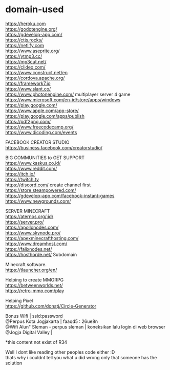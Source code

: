 # domain-used
https://heroku.com    
https://godotengine.org/    
https://gdevelop-app.com/    
https://ctjs.rocks/    
https://netlify.com    
https://www.aseprite.org/    
https://ytmp3.cc/    
https://mp3cut.net/    
https://clideo.com/    
https://www.construct.net/en    
https://cordova.apache.org/    
https://framework7.io    
https://www.slant.co/    
https://www.photonengine.com/ multiplayer server 4 game    
https://www.microsoft.com/en-id/store/apps/windows    
https://play.google.com/    
https://www.apple.com/app-store/    
https://play.google.com/apps/publish    
https://pdf2png.com/    
https://www.freecodecamp.org/    
https://www.dicoding.com/events    
    
    
FACEBOOK CREATOR STUDIO    
https://business.facebook.com/creatorstudio/    
    
    
BIG COMMUNITIES to GET SUPPORT    
https://www.kaskus.co.id/    
https://www.reddit.com/    
https://itch.io/    
https://twitch.tv    
https://discord.com/ create channel first    
https://store.steampowered.com/    
https://gdevelop-app.com/facebook-instant-games    
https://www.newgrounds.com/    

    
    
SERVER MINECRAFT    
https://aternos.org/:id/    
https://server.pro/    
https://apollonodes.com/    
https://www.skynode.pro/    
https://apexminecrafthosting.com/    
https://www.dreamhost.com/    
https://falixnodes.net/    
https://hosthorde.net/ Subdomain    
    
    
    
Minecraft software.    
https://tlauncher.org/en/    
    
    
Helping to create MMORPG    
https://betweenworlds.net/    
https://retro-mmo.com/play    
    
    
Helping Pixel    
https://github.com/donatj/Circle-Generator    
    
    
    
Bonus Wifi | ssid:password    
@Perpus Kota Jogjakarta | faaqd5 : 26ue8n    
@Wifi Alun" Sleman - perpus sleman | koneksikan lalu login di web browser     
@Jogja Digital Valley |     
    
     
*this content not exist of R34     
     
Well I dont like reading other peoples code either :D     
thats why i couldnt tell you what u did wrong only that someone has the solution     
    
    
    
    
